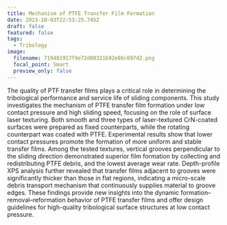 ```yaml
---
title: Mechanism of PTFE Transfer Film Formation
date: 2023-10-03T22:53:25.745Z
draft: false
featured: false
tags:
  - Tribology
image:
  filename: 719481917f9e72d00321b92e86c697d2.png
  focal_point: Smart
  preview_only: false
---
```

The quality of PTF transfer films plays a critical role in determining the tribological performance and service life of sliding components. This study investigates the mechanism of PTFE transfer film formation under low contact pressure and high sliding speed, focusing on the role of surface laser texturing. Both smooth and three types of laser-textured CrN-coated surfaces were prepared as fixed counterparts, while the rotating counterpart was coated with PTFE. Experimental results show that lower contact pressures promote the formation of more uniform and stable transfer films. Among the tested textures, vertical grooves perpendicular to the sliding direction demonstrated superior film formation by collecting and redistributing PTFE debris, and the lowest average wear rate. Depth-profile XPS analysis further revealed that transfer films adjacent to grooves were significantly thicker than those in flat regions, indicating a micro-scale debris transport mechanism that continuously supplies material to groove edges. These findings provide new insights into the dynamic formation–removal–reformation behavior of PTFE transfer films and offer design guidelines for high-quality tribological surface structures at low contact pressure.
